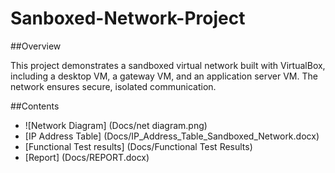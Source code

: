 # Sanboxed-Network-Project

##Overview

This project demonstrates a sandboxed virtual network built with VirtualBox, including a desktop VM, a gateway VM, and an application server VM. The network ensures secure, isolated communication.

##Contents
- ![Network Diagram] (Docs/net diagram.png)
- [IP Address Table] (Docs/IP_Address_Table_Sandboxed_Network.docx)
- [Functional Test results] (Docs/Functional Test Results)
- [Report] (Docs/REPORT.docx)

